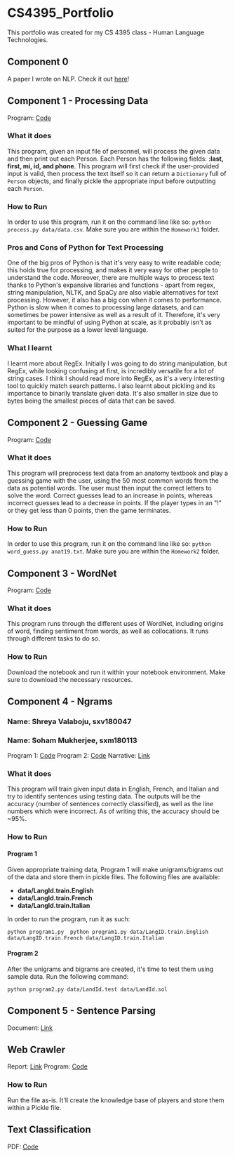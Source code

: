 # CS4395_Portfolio
This portfolio was created for my CS 4395 class - Human Language Technologies.

## Component 0
A paper I wrote on NLP. Check it out [here](Overview_of_NLP.pdf)!

## Component 1 - Processing Data
Program: [Code](Homework1/process.py)
### What it does
This program, given an input file of personnel, will process the given data and then print out each Person. Each Person has the following fields: **:last, first, mi, id, and phone**. This program will first check if the user-provided input is valid, then process the text itself so it can return a `Dictionary` full of `Person` objects, and finally pickle the appropriate input before outputting each `Person`.
### How to Run
In order to use this program, run it on the command line like so:
`python process.py data/data.csv`. Make sure you are within the `Homework1` folder.
### Pros and Cons of Python for Text Processing
One of the big pros of Python is that it's very easy to write readable code; this holds true for processing, and makes it very easy for other people to understand the code. Moreover, there are multiple ways to process text thanks to Python's expansive libraries and functions - apart from regex, string manipulation, NLTK, and SpaCy are also viable alternatives for text processing.
However, it also has a big con when it comes to performance. Python is slow when it comes to processing large datasets, and can sometimes be power intensive as well as a result of it. Therefore, it's very important to be mindful of using Python at scale, as it probably isn't as suited for the purpose as a lower level language.
### What I learnt
I learnt more about RegEx. Initially I was going to do string manipulation, but RegEx, while looking confusing at first, is incredibly versatile for a lot of string cases. I think I should read more into RegEx, as it's a very interesting tool to quickly match search patterns. I also learnt about pickling and its importance to binarily translate given data. It's also smaller in size due to bytes being the smallest pieces of data that can be saved. 
## Component 2 - Guessing Game
Program: [Code](Homework2/word_guess.py)
### What it does
This program will preprocess text data from an anatomy textbook and play a guessing game with the user, using the 50 most common words from the data as potential words. The user must then input the correct letters to solve the word. Correct guesses lead to an increase in points, whereas incorrect guesses lead to a decrease in points. If the player types in an "!" or they get less than 0 points, then the game terminates. 
### How to Run
In order to use this program, run it on the command line like so:
`python word_guess.py anat19.txt`. Make sure you are within the `Homework2` folder.
## Component 3 - WordNet
Program: [Code](Homework3/WordNetNotebook.pdf)
### What it does
This program runs through the different uses of WordNet, including origins of word, finding sentiment from words, as well as collocations. It runs through different tasks to do so.
### How to Run
Download the notebook and run it within your notebook environment. Make sure to download the necessary resources.
## Component 4 - Ngrams
### Name: Shreya Valaboju, sxv180047
### Name: Soham Mukherjee, sxm180113
Program 1: [Code](Homework4/program1.py)
Program 2: [Code](Homework4/program2.py)
Narrative: [Link](Homework4/portfolio4_cs4395.001_narrative.pdf)
### What it does
This program will train given input data in English, French, and Italian and try to identify sentences using testing data. The outputs will be the accuracy (number of sentences correctly classified), as well as the line numbers which were incorrect. As of writing this, the accuracy should be ~95%. 

### How to Run
#### Program 1
Given appropriate training data, Program 1 will make unigrams/bigrams out of the data and store them in pickle files. The following files are available:
- **data/LangId.train.English**
- **data/LangId.train.French**
- **data/LangId.train.Italian**

In order to run the program, run it as such: 

`python program1.py  python program1.py data/LangID.train.English data/LangID.train.French data/LangID.train.Italian`

#### Program 2
After the unigrams and bigrams are created, it's time to test them using sample data. Run the following command: 

`python program2.py data/LandId.test data/LandId.sol`
## Component 5 - Sentence Parsing
Document: [Link](sxm180113_sentenceparse.pdf)

## Web Crawler
Report: [Link](WebCrawler/web_crawler_report.pdf)
Program: [Code](WebCrawler/main.py)
### How to Run
Run the file as-is. It'll create the knowledge base of players and store them within a Pickle file.

## Text Classification
PDF: [Code](TextClassification/sxm180113_text_classification.pdf)
